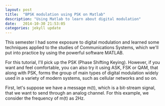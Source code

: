 ```yaml
---
layout: post
title:  "BPSK modulation using PSK on Matlab"
description: "Using Matlab to learn about digital modulation"
date:   2014-10-30 21:53:05
categories: jekyll update
---
```

This semester I had some exposure to digital modulation and learned some techniques applied to the studies of Communications Systems, which we'll put into practice by using the powerful software MATLAB.

For this tutorial, I'll pick up the PSK (Phase Shifting Keying). However, if you want and feel comfortable, you can also try it using ASK, FSK or QAM, that along with PSK, forms the group of main types of digital modulation widely used in a variety of modern systems, such as cellular networks and so on. 

First, let's suppose we have a message m(t), which is a bit-stream signal, that we want to send through an analog channel. For this example, we consider the frequency of m(t) as 2Hz.